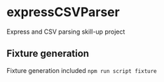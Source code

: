 # expressCSVParser
Express and CSV parsing skill-up project

## Fixture generation
Fixture generation included ```npm run script fixture```


